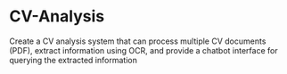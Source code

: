 # CV-Analysis
Create a CV analysis system that can process multiple CV documents (PDF), extract information using OCR, and provide a chatbot interface for querying the extracted information
